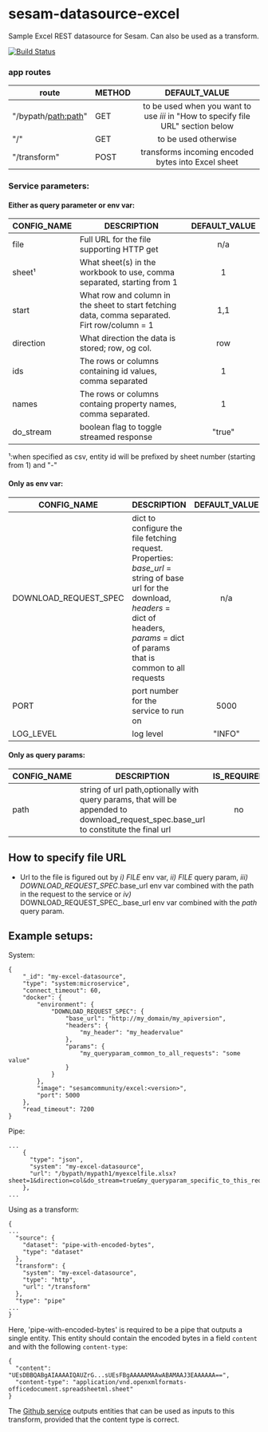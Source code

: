 # sesam-datasource-excel
Sample Excel REST datasource for Sesam. Can also be used as a transform.

[![Build Status](https://travis-ci.org/sesam-community/excel.svg?branch=master)](https://travis-ci.org/sesam-community/excel)

### app routes
| route        | METHOD           |                                  DEFAULT_VALUE                                   |
| -------------------|---------------------|:--------------------------------------------------------------------------------:|
| "/bypath/<path:path>" | GET | to be used when you want to use _iii_ in "How to specify file URL" section below |
| "/" | GET |                               to be used otherwise                               |
| "/transform" | POST |                transforms incoming encoded bytes into Excel sheet                |


### Service parameters:

#### Either as query parameter or env var:

| CONFIG_NAME        | DESCRIPTION           | DEFAULT_VALUE|
| -------------------|---------------------|:-----------------------:|
| file | Full URL for the file supporting HTTP get| n/a |
| sheet¹|  What sheet(s) in the workbook to use, comma separated, starting from 1 | 1 |
| start | What row and column in the sheet to start fetching data, comma separated. Firt row/column = 1| 1,1 |
| direction | What direction the data is stored; row, og col. | row |
| ids | The rows or columns containing id values, comma separated |1 |
| names | The rows or columns containg property names, comma separated. | 1 |
| do_stream | boolean flag to toggle streamed response | "true" |

¹:when specified as csv, entity id will be prefixed by sheet number (starting from 1) and "-"
#### Only as env var:
| CONFIG_NAME        | DESCRIPTION           | DEFAULT_VALUE|
| -------------------|---------------------|:-----------------------:|
| DOWNLOAD_REQUEST_SPEC | dict to configure the file fetching request. Properties: _base_url_ = string of base url for the download, _headers_ = dict of headers, _params_ = dict of params that is common to all requests| n/a |
| PORT |  port number for the service to run on |5000 |
| LOG_LEVEL | log level | "INFO" |

#### Only as query params:
| CONFIG_NAME        | DESCRIPTION           | IS_REQUIRED  |DEFAULT_VALUE|
| -------------------|---------------------|:------------:|:-----------:|
| path | string of url path,optionally with query params, that will be appended to download_request_spec.base_url to constitute the final url| no | n/a |

## How to specify file URL
* Url to the file is figured out by _i)_ _FILE_ env var, _ii)_ _FILE_ query param, _iii)_ _DOWNLOAD_REQUEST_SPEC_.base_url env var combined with the path in the request to the service or _iv)_ DOWNLOAD_REQUEST_SPEC_.base_url env var combined with the _path_ query param.

## Example setups:

System:
```
{
    "_id": "my-excel-datasource",
    "type": "system:microservice",
    "connect_timeout": 60,
    "docker": {
        "environment": {
            "DOWNLOAD_REQUEST_SPEC": {
                "base_url": "http://my_domain/my_apiversion",
                "headers": {
                    "my_header": "my_headervalue"
                },
                "params": {
                    "my_queryparam_common_to_all_requests": "some value"
                }
            }
        },
        "image": "sesamcommunity/excel:<version>",
        "port": 5000
    },
    "read_timeout": 7200
}
```
Pipe:
```
...
    {
      "type": "json",
      "system": "my-excel-datasource",
      "url": "/bypath/mypath1/myexcelfile.xlsx?sheet=1&direction=col&do_stream=true&my_queryparam_specific_to_this_request=somevalue"
    },
...
```

Using as a transform:
```
{
...
  "source": {
    "dataset": "pipe-with-encoded-bytes",
    "type": "dataset"
  },
  "transform": {
    "system": "my-excel-datasource",
    "type": "http",
    "url": "/transform"
  },
  "type": "pipe"
...
}
```
Here, 'pipe-with-encoded-bytes' is required to be a pipe that outputs a single entity. This entity should contain the
encoded bytes in a field `content` and with the following `content-type`:

```
{
  "content": "UEsDBBQABgAIAAAAIQAUZrG...sUEsFBgAAAAAMAAwABAMAAJ3EAAAAAA==",
  "content-type": "application/vnd.openxmlformats-officedocument.spreadsheetml.sheet"
}
```

The [Github service](https://github.com/sesam-community/github-service) outputs entities that can be used as
inputs to this transform, provided that the content type is correct.
